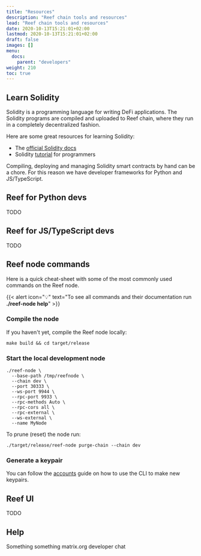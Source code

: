 ```yaml
---
title: "Resources"
description: "Reef chain tools and resources"
lead: "Reef chain tools and resources"
date: 2020-10-13T15:21:01+02:00
lastmod: 2020-10-13T15:21:01+02:00
draft: false
images: []
menu:
  docs:
    parent: "developers"
weight: 210
toc: true
---
```



## Learn Solidity
Solidity is a programming language for writing DeFi applications. The Solidity programs are compiled
and uploaded to Reef chain, where they run in a completely decentralized fashion.

Here are some great resources for learning Solidity:
 - The [official Solidity docs](https://docs.soliditylang.org)
 - Solidity [tutorial](https://www.tutorialspoint.com/solidity/index.htm) for programmers


Compiling, deploying and managing Solidity smart contracts by hand can be a chore. For this reason
we have developer frameworks for Python and JS/TypeScript.


## Reef for Python devs
TODO

## Reef for JS/TypeScript devs
TODO

## Reef node commands
Here is a quick cheat-sheet with some of the most commonly used commands on the Reef node.

{{< alert icon="💡" text="To see all commands and their documentation run <b>./reef-node help</b>" >}}


### Compile the node
If you haven't yet, compile the Reef node locally:
```
make build && cd target/release
```

### Start the local development node
```
./reef-node \
  --base-path /tmp/reefnode \
  --chain dev \
  --port 30333 \
  --ws-port 9944 \
  --rpc-port 9933 \
  --rpc-methods Auto \
  --rpc-cors all \
  --rpc-external \
  --ws-external \
  --name MyNode
```

To prune (reset) the node run:
```
./target/release/reef-node purge-chain --chain dev
```

### Generate a keypair
You can follow the [accounts](/docs/developers/accounts/#generate-a-keypair) guide on how to use the CLI to make new keypairs.



## Reef UI
TODO

## Help
Something something matrix.org developer chat
